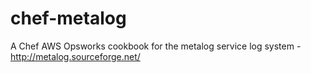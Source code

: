 chef-metalog
============

A Chef AWS Opsworks cookbook for the metalog service log system - http://metalog.sourceforge.net/
